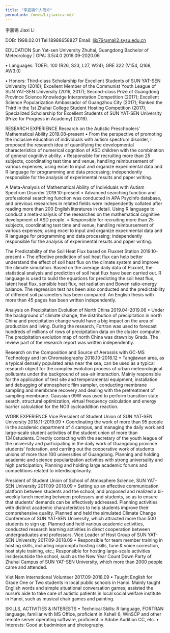 ```yaml
---
title: "李嘉锡个人简介"
permalink: /news/Lijiaxicv.md/
---
```

李嘉锡
Jiaxi Li

DOB: 1998.02.01          Tel:18988658827          Email: lijx79@mail2.sysu.edu.cn

EDUCATION
Sun Yat-sen University	Zhuhai, Guangdong
Bachelor of Meteorology | GPA: 3.5/4.0                                                                                                                            2016.09-2020.06

•	Languages: TOEFL 100 (R26, S23, L27, W24); GRE 322 (V154, Q168, AW3.0)

•	Honors: Third-class Scholarship for Excellent Students of SUN YAT-SEN University (2016);
	               Excellent Member of the Communist Youth League of SUN YAT-SEN University (2016, 2017);
	               Second-class Prize of Guangdong Province Science Knowledge Interpretation Competition (2017);
	               Excellent Science Popularization Ambassador of Guangzhou City (2017);
	               Ranked the Third in the 1st Zhuhai College Student Hosting Competition (2017);
	               Specialized Scholarship for Excellent Students of SUN YAT-SEN University (Prize for Progress in Academy) (2019).

RESEARCH EXPERIENCE
Research on the Autistic Preschoolers’ Mathematical Ability  						  2019.08-present
•	From the perspective of promoting the inclusive education of individuals with autism spectrum disorder, I proposed the research idea of quantifying the developmental characteristics of numerical cognition of ASD children with the combination of general cognitive ability. 
•	Responsible for recruiting more than 25 subjects, coordinating test time and venue, handling reimbursement of various expenses; using excel to input and organize experimental data and R language for programming and data processing; independently responsible for the analysis of experimental results and paper writing.

A Meta-Analysis of Mathematical Ability of Individuals with Autism Spectrum Disorder			  2019.10-present
•	Advanced searching function and professional searching function was conducted in APA Psyclnfo database, and previous researches in related fields were independently collated after reading more than 200 English literatures in detail. Using R language to conduct a meta-analysis of the researches on the mathematical cognitive development of ASD people.
•	Responsible for recruiting more than 25 subjects, coordinating test time and venue, handling reimbursement of various expenses; using excel to input and organize experimental data and R language for programming and data processing; independently responsible for the analysis of experimental results and paper writing.

The Predictability of the Soil Heat Flux based on Fluxnet Station                                       			  2019.10-present
•	The effective prediction of soil heat flux can help better understand the effect of soil heat flux on the climate system and improve the climate simulation. Based on the average daily data of Fluxnet, the statistical analysis and prediction of soil heat flux have been carried out. R language is used to build the equations for predicting the soil heat flux, latent heat flux, sensible heat flux, net radiation and Bowen ratio-energy balance. The regression test has been also conducted and the predictability of different soil parameters has been compared. An English thesis with more than 45 pages has been written independently.

Analysis on Precipitation Evolution of North China			 				 2019.04-2019.06
•	Under the background of climate change, the distribution of precipitation in north China and precipitation change would have a big impact on the area of production and living. During the research, Fortran was used to forecast hundreds of millions of rows of precipitation data on the cluster computer. The precipitation evolution map of north China was drawn by Grads. The review part of the research report was written independently.

Research on the Composition and Source of Aerosols with GC-MS Technology and Ion Chromatography         2018.10-2018.12
•	Tangjiawan area, as a typical densely populated area near the sea, can be used as a typical research object for the complex evolution process of urban meteorological pollutants under the background of sea-air interaction. Mainly responsible for the application of test site and temperamental equipment, installation and debugging of atmospheric film sampler, conducting membrane sampling and membrane recovery and dealing with the pretreatment of sampling membrane. Gaussian 09W was used to perform transition state search, structural optimization, virtual frequency calculation and energy barrier calculation for the NO3 cycloaddition reaction.



WORK EXPERIENCE
Vice President of Student Union of SUN YAT-SEN University					               2018.11-2019.09
•	Coordinating the work of more than 95 people in the academic department of 4 campus, and managing the daily work and large-scale student activities of the student union of more than 1340students. Directly contacting with the secretary of the youth league of the university and participating in the daily work of Guangdong province students' federation, and carriing out the cooperative work of students unions of more than 100 universities of Guangdong. Planning and holding academic and science popularization activities with strong universality and high participation; Planning and holding large academic forums and competitions related to interdisciplinarity.

President of Student Union of School of Atmosphere Science, SUN YAT-SEN University			 2017.09-2018.09
•	Setting up an effective communication platform between students and the school, and proposed and realized a bi-weekly lunch meeting between professors and students, so as to ensure that students' demands can be effectively addressed. Planning activities with distinct academic characteristics to help students improve their comprehensive quality. Planned and held the simulated Climate Change Conference  of SUN YAT-SEN University, which attracted more than 500 students to sign up. Planned and held various academic activities, conducted research learning activities in direct cooperation between undergraduates and professors.
Vice Leader of Host Group of SUN YAT-SEN University							 2017.09-2018.09
•	Responsible for team member training in hosting skills, including impromptu hosting skills, tune & voice correction, host style training, etc.; Responsible for hosting large-scale activities inside/outside the school, such as the New Year Count Down Party of Zhuhai Campus of SUN YAT-SEN University, which more than 2000 people came and attended.

Viet Nam International Volunteer									 2017.09-2018.09
•	Taught English for Grade One or Two students in local public schools in Hanoi. Mainly taught English words and simple situational conversation games; assisted the nurse’s aide to take care of autistic patients in local social welfare institute in Hanoi, such as musical chair games and painting.

SKILLS, ACTIVITIES & INTERESTS
•	Technical Skills: R language, FORTRAN language, familiar with MS Office, proficient in Xshell 6, WinSCP and other remote server operating software, proficient in Adobe Audition CC, etc.
•	Interests: Good at badminton and photography.
